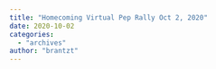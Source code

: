 ```yaml
---
title: "Homecoming Virtual Pep Rally Oct 2, 2020"
date: 2020-10-02
categories: 
  - "archives"
author: "brantzt"
---
```




